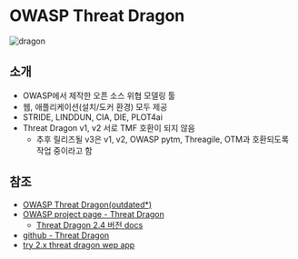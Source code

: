 # OWASP Threat Dragon

![dragon](https://owasp.org/www-project-threat-dragon/docs-2/assets/images/cupcake-128x128.png)

## 소개
- OWASP에서 제작한 오픈 소스 위협 모델링 툴
- 웹, 애플리케이션(설치/도커 환경) 모두 제공
- STRIDE, LINDDUN, CIA, DIE, PLOT4ai
- Threat Dragon v1, v2 서로 TMF 호환이 되지 않음
    - 추후 릴리즈될 v3은 v1, v2, OWASP pytm, Threagile, OTM과 호환되도록 작업 중이라고 함

## 참조
- [OWASP Threat Dragon(outdated*)](https://threatdragon.github.io/)
- [OWASP project page - Threat Dragon](https://owasp.org/www-project-threat-dragon/)
    - [Threat Dragon 2.4 버전 docs](https://owasp.org/www-project-threat-dragon/docs-2/)
- [github - Threat Dragon](https://github.com/OWASP/threat-dragon)
- [try 2.x threat dragon wep app](https://www.threatdragon.com/#/)